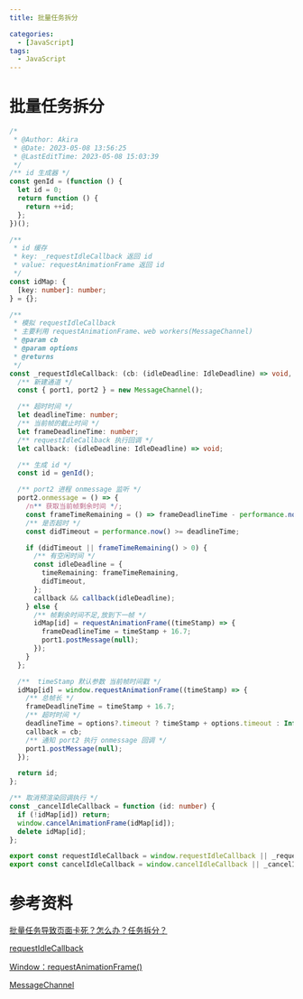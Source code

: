 ```yaml
---
title: 批量任务拆分

categories:
  - [JavaScript]
tags: 
  - JavaScript
---
```


# 批量任务拆分

```ts
/*
 * @Author: Akira
 * @Date: 2023-05-08 13:56:25
 * @LastEditTime: 2023-05-08 15:03:39
 */
/** id 生成器 */
const genId = (function () {
  let id = 0;
  return function () {
    return ++id;
  };
})();

/**
 * id 缓存
 * key: _requestIdleCallback 返回 id
 * value: requestAnimationFrame 返回 id
 */
const idMap: {
  [key: number]: number;
} = {};

/**
 * 模拟 requestIdleCallback
 * 主要利用 requestAnimationFrame、web workers(MessageChannel)
 * @param cb
 * @param options
 * @returns
 */
const _requestIdleCallback: (cb: (idleDeadline: IdleDeadline) => void, options?: { timeout: number }) => number = function (cb, options) {
  /** 新建通道 */
  const { port1, port2 } = new MessageChannel();

  /** 超时时间 */
  let deadlineTime: number;
  /** 当前帧的截止时间 */
  let frameDeadlineTime: number;
  /** requestIdleCallback 执行回调 */
  let callback: (idleDeadline: IdleDeadline) => void;

  /** 生成 id */
  const id = genId();

  /** port2 进程 onmessage 监听 */
  port2.onmessage = () => {
    /n** 获取当前帧剩余时间 */;
    const frameTimeRemaining = () => frameDeadlineTime - performance.now();
    /** 是否超时 */
    const didTimeout = performance.now() >= deadlineTime;

    if (didTimeout || frameTimeRemaining() > 0) {
      /** 有空闲时间 */
      const idleDeadline = {
        timeRemaining: frameTimeRemaining,
        didTimeout,
      };
      callback && callback(idleDeadline);
    } else {
      /** 帧剩余时间不足,放到下一帧 */
      idMap[id] = requestAnimationFrame((timeStamp) => {
        frameDeadlineTime = timeStamp + 16.7;
        port1.postMessage(null);
      });
    }
  };

  /**  timeStamp 默认参数 当前帧时间戳 */
  idMap[id] = window.requestAnimationFrame((timeStamp) => {
    /** 总帧长 */
    frameDeadlineTime = timeStamp + 16.7;
    /** 超时时间 */
    deadlineTime = options?.timeout ? timeStamp + options.timeout : Infinity;
    callback = cb;
    /** 通知 port2 执行 onmessage 回调 */
    port1.postMessage(null);
  });

  return id;
};

/** 取消预渲染回调执行 */
const _cancelIdleCallback = function (id: number) {
  if (!idMap[id]) return;
  window.cancelAnimationFrame(idMap[id]);
  delete idMap[id];
};

export const requestIdleCallback = window.requestIdleCallback || _requestIdleCallback;
export const cancelIdleCallback = window.cancelIdleCallback || _cancelIdleCallback;
```

# 参考资料

[批量任务导致页面卡死？怎么办？任务拆分？](https://mp.weixin.qq.com/s/ohPLuv3C0diBwp4cTWqsHw)

[requestIdleCallback](https://developer.mozilla.org/zh-CN/docs/Web/API/Window/requestIdleCallback#语法)

[Window：requestAnimationFrame()](https://developer.mozilla.org/zh-CN/docs/Web/API/Window/requestAnimationFrame#规范)

[MessageChannel](https://developer.mozilla.org/zh-CN/docs/Web/API/MessageChannel)
